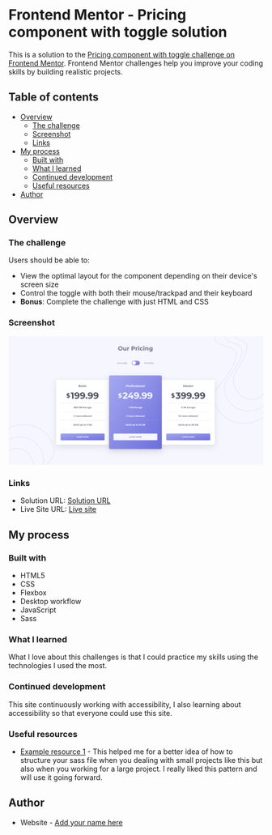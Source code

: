 # Frontend Mentor - Pricing component with toggle solution

This is a solution to the [Pricing component with toggle challenge on Frontend Mentor](https://www.frontendmentor.io/challenges/pricing-component-with-toggle-8vPwRMIC). Frontend Mentor challenges help you improve your coding skills by building realistic projects.

## Table of contents

- [Overview](#overview)
  - [The challenge](#the-challenge)
  - [Screenshot](#screenshot)
  - [Links](#links)
- [My process](#my-process)
  - [Built with](#built-with)
  - [What I learned](#what-i-learned)
  - [Continued development](#continued-development)
  - [Useful resources](#useful-resources)
- [Author](#author)

## Overview

### The challenge

Users should be able to:

- View the optimal layout for the component depending on their device's screen size
- Control the toggle with both their mouse/trackpad and their keyboard
- **Bonus**: Complete the challenge with just HTML and CSS

### Screenshot

![](./screenshot/solution.png)

### Links

- Solution URL: [Solution URL](https://github.com/tan911/pricing-component-with-toggle)
- Live Site URL: [Live site](https://tan911.github.io/pricing-component-with-toggle/)

## My process

### Built with

- HTML5
- CSS
- Flexbox
- Desktop workflow
- JavaScript
- Sass

### What I learned

What I love about this challenges is that I could practice my skills using the technologies I used the most.

### Continued development

This site continuously working with accessibility, I also learning about accessibility so that everyone could use this site.

### Useful resources

- [Example resource 1](https://itnext.io/structuring-your-sass-projects-c8d41fa55ed4) - This helped me for a better idea of how to structure your sass file when you dealing with small projects like this but also when you working for a large project. I really liked this pattern and will use it going forward.

## Author

- Website - [Add your name here](https://www.your-site.com)
